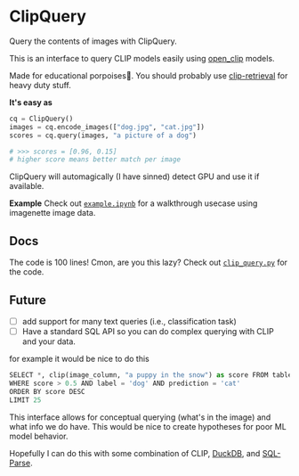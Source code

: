 # ClipQuery

Query the contents of images with ClipQuery.

This is an interface to query CLIP models easily using [open_clip](https://github.com/mlfoundations/open_clip) models.

Made for educational porpoises🐬. You should probably use [clip-retrieval](https://github.com/rom1504/clip-retrieval) for heavy duty stuff.

**It's easy as**

```python
cq = ClipQuery()
images = cq.encode_images(["dog.jpg", "cat.jpg"])
scores = cq.query(images, "a picture of a dog")

# >>> scores = [0.96, 0.15]
# higher score means better match per image
```

ClipQuery will automagically (I have sinned) detect GPU and use it if available.

**Example**
Check out [`example.ipynb`](example.ipynb) for a walkthrough usecase using imagenette image data.

## Docs

The code is 100 lines! Cmon, are you this lazy? Check out [`clip_query.py`](clip_query.py) for the code.

## Future

-   [ ] add support for many text queries (i.e., classification task)
-   [ ] Have a standard SQL API so you can do complex querying with CLIP and your data.

for example it would be nice to do this

```python
SELECT *, clip(image_column, "a puppy in the snow") as score FROM table
WHERE score > 0.5 AND label = 'dog' AND prediction = 'cat'
ORDER BY score DESC
LIMIT 25
```

This interface allows for conceptual querying (what's in the image) and what info we do have. This would be nice to create hypotheses for poor ML model behavior.

Hopefully I can do this with some combination of CLIP, [DuckDB](https://duckdb.org/), and [SQL-Parse](https://sqlparse.readthedocs.io/en/latest/).
